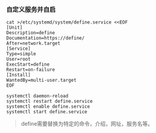 ### 自定义服务并自启

```shell script
cat >/etc/systemd/system/define.service <<EOF
[Unit]
Description=define
Documentation=https://define/
After=network.target
[Service]
Type=simple
User=root
ExecStart=define
Restart=on-failure
[Install]
WantedBy=multi-user.target
EOF
```

```shell script
systemctl daemon-reload
systemctl restart define.service
systemctl enable define.service
systemctl start define.service
```
> define需要替换为特定的命令，介绍，网址，服务名等。